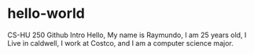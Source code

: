 # hello-world
CS-HU 250 Github Intro
Hello,
My name is Raymundo, I am 25 years old, I Live in caldwell, I work at Costco, and I am a computer science major. 

